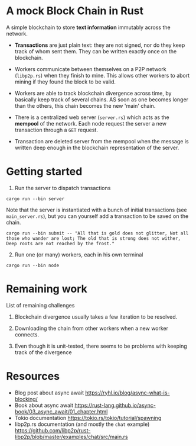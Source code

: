 # A mock Block Chain in Rust

A simple blockchain to store **text information** immutably across the network.

- **Transactions** are just plain text: they are not signed, nor do they keep track of whom sent them. They can be written exactly once on the blockchain.

- Workers communicate between themselves on a P2P network (`libp2p.rs`) when they finish to mine. This allows other workers to abort mining if they found the block to be valid.

- Workers are able to track blockchain divergence across time, by basically keep track of several chains. AS soon as one becomes longer than the others, this chain becomes the new 'main' chain.

- There is a centralized web server (`server.rs`) which acts as the **mempool** of the network. Each node request the server a new transaction through a `GET` request.

- Transaction are deleted server from the mempool when the message is written deep enough in the blockchain representation of the server.

# Getting started

1. Run the server to dispatch transactions

```console
cargo run --bin server
```

Note that the server is instantiated with a bunch of initial transactions (see `main_server.rs`), but you can yourself add a transaction to be saved on the chain.

```console
cargo run --bin submit -- "All that is gold does not glitter, Not all those who wander are lost; The old that is strong does not wither, Deep roots are not reached by the frost."
```

2. Run one (or many) workers, each in his own terminal

```console
cargo run --bin node
```

# Remaining work 

List of remaining challenges

1. Blockchain divergence usually takes a few iteration to be resolved.

2. Downloading the chain from other workers when a new worker connects.

3. Even though it is unit-tested, there seems to be problems with keeping track of the divergence

# Resources

- Blog post about async await https://ryhl.io/blog/async-what-is-blocking/
- Book about async await https://rust-lang.github.io/async-book/03_async_await/01_chapter.html
- Tokio documentation https://tokio.rs/tokio/tutorial/spawning
- libp2p.rs documentation (and mostly the `chat` example) https://github.com/libp2p/rust-libp2p/blob/master/examples/chat/src/main.rs
